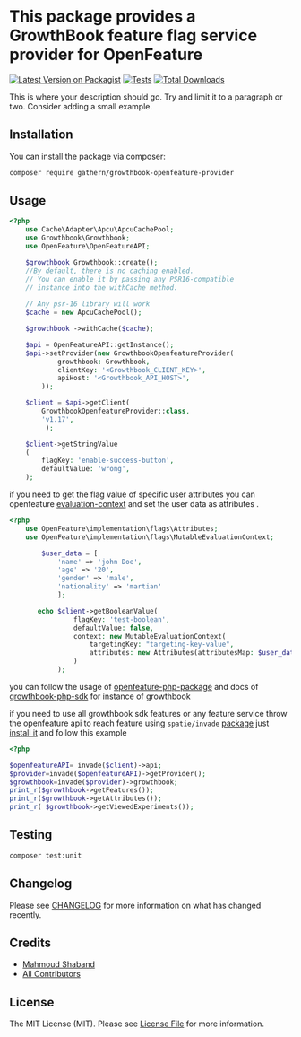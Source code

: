 # This package provides a GrowthBook feature flag service provider for OpenFeature

[![Latest Version on Packagist](https://img.shields.io/packagist/v/gathern/growthbook-openfeature-provider.svg?style=flat-square)](https://packagist.org/packages/gathern/growthbook-openfeature-provider)
[![Tests](https://img.shields.io/github/actions/workflow/status/gathern/growthbook-openfeature-provider/run-tests.yml?branch=main&label=tests&style=flat-square)](https://github.com/gathern/growthbook-openfeature-provider/actions/workflows/run-tests.yml)
[![Total Downloads](https://img.shields.io/packagist/dt/gathern/growthbook-openfeature-provider.svg?style=flat-square)](https://packagist.org/packages/gathern/growthbook-openfeature-provider)

This is where your description should go. Try and limit it to a paragraph or two. Consider adding a small example.

## Installation

You can install the package via composer:

```bash
composer require gathern/growthbook-openfeature-provider
```

## Usage

```php
<?php
    use Cache\Adapter\Apcu\ApcuCachePool;
    use Growthbook\Growthbook;
    use OpenFeature\OpenFeatureAPI;

    $growthbook Growthbook::create();
    //By default, there is no caching enabled.
    // You can enable it by passing any PSR16-compatible
    // instance into the withCache method.
    
    // Any psr-16 library will work
    $cache = new ApcuCachePool();

    $growthbook ->withCache($cache);

    $api = OpenFeatureAPI::getInstance();
    $api->setProvider(new GrowthbookOpenfeatureProvider(
            growthbook: Growthbook,
            clientKey: '<Growthbook_CLIENT_KEY>',
            apiHost: '<Growthbook_API_HOST>',
        ));

    $client = $api->getClient(
        GrowthbookOpenfeatureProvider::class,
        'v1.17',
         );

    $client->getStringValue
    (
        flagKey: 'enable-success-button',
        defaultValue: 'wrong',
    );

```
if you need to get the flag value of specific user attributes you can  openfeature [evaluation-context](https://openfeature.dev/docs/reference/concepts/evaluation-context) and set the user data as attributes .

```php
<?php
    use OpenFeature\implementation\flags\Attributes;
    use OpenFeature\implementation\flags\MutableEvaluationContext;

        $user_data = [
            'name' => 'john Doe',
            'age' => '20',
            'gender' => 'male',
            'nationality' => 'martian'
            ];

       echo $client->getBooleanValue(
                flagKey: 'test-boolean',
                defaultValue: false,
                context: new MutableEvaluationContext(
                    targetingKey: "targeting-key-value",
                    attributes: new Attributes(attributesMap: $user_data)
                )
            );

```

you can follow the usage  of [openfeature-php-package](https://openfeature.dev/docs/reference/technologies/server/php/#usage)  and docs of [growthbook-php-sdk](https://docs.growthbook.io/lib/php) for instance of growthbook

if you need to use all growthbook sdk features or any  feature service  throw the openfeature api to reach feature using `spatie/invade` [package](https://github.com/spatie/invade)  just [install it](https://github.com/spatie/invade?tab=readme-ov-file#installation)  and follow this example

```php
<?php

$openfeatureAPI= invade($client)->api;
$provider=invade($openfeatureAPI)->getProvider();
$growthbook=invade($provider)->growthbook;
print_r($growthbook->getFeatures());
print_r($growthbook->getAttributes());
print_r( $growthbook->getViewedExperiments());

```

## Testing

```bash
composer test:unit
```

## Changelog

Please see [CHANGELOG](CHANGELOG.md) for more information on what has changed recently.


## Credits

- [Mahmoud Shaband](https://github.com/shaband)
- [All Contributors](../../contributors)

## License

The MIT License (MIT). Please see [License File](LICENSE.md) for more information.
